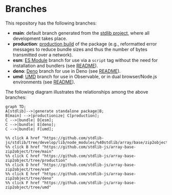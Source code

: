 <!--

@license Apache-2.0

Copyright (c) 2022 The Stdlib Authors.

Licensed under the Apache License, Version 2.0 (the "License");
you may not use this file except in compliance with the License.
You may obtain a copy of the License at

    http://www.apache.org/licenses/LICENSE-2.0

Unless required by applicable law or agreed to in writing, software
distributed under the License is distributed on an "AS IS" BASIS,
WITHOUT WARRANTIES OR CONDITIONS OF ANY KIND, either express or implied.
See the License for the specific language governing permissions and
limitations under the License.

-->

# Branches

This repository has the following branches:

-   **main**: default branch generated from the [stdlib project][stdlib-url], where all development takes place.
-   **production**: [production build][production-url] of the package (e.g., reformatted error messages to reduce bundle sizes and thus the number of bytes transmitted over a network).
-   **esm**: [ES Module][esm-url] branch for use via a `script` tag without the need for installation and bundlers (see [README][esm-readme]).
-   **deno**: [Deno][deno-url] branch for use in Deno (see [README][deno-readme]).
-   **umd**: [UMD][umd-url] branch for use in Observable, or in dual browser/Node.js environments (see [README][umd-readme]).

The following diagram illustrates the relationships among the above branches:

```mermaid
graph TD;
A[stdlib]-->|generate standalone package|B;
B[main] -->|productionize| C[production];
C -->|bundle| D[esm];
C -->|bundle| E[deno];
C -->|bundle| F[umd];

%% click A href "https://github.com/stdlib-js/stdlib/tree/develop/lib/node_modules/%40stdlib/array/base/zip2object"
%% click B href "https://github.com/stdlib-js/array-base-zip2object/tree/main"
%% click C href "https://github.com/stdlib-js/array-base-zip2object/tree/production"
%% click D href "https://github.com/stdlib-js/array-base-zip2object/tree/esm"
%% click E href "https://github.com/stdlib-js/array-base-zip2object/tree/deno"
%% click F href "https://github.com/stdlib-js/array-base-zip2object/tree/umd"
```

[stdlib-url]: https://github.com/stdlib-js/stdlib/tree/develop/lib/node_modules/%40stdlib/array/base/zip2object
[production-url]: https://github.com/stdlib-js/array-base-zip2object/tree/production
[deno-url]: https://github.com/stdlib-js/array-base-zip2object/tree/deno
[deno-readme]: https://github.com/stdlib-js/array-base-zip2object/blob/deno/README.md
[umd-url]: https://github.com/stdlib-js/array-base-zip2object/tree/umd
[umd-readme]: https://github.com/stdlib-js/array-base-zip2object/blob/umd/README.md
[esm-url]: https://github.com/stdlib-js/array-base-zip2object/tree/esm
[esm-readme]: https://github.com/stdlib-js/array-base-zip2object/blob/esm/README.md